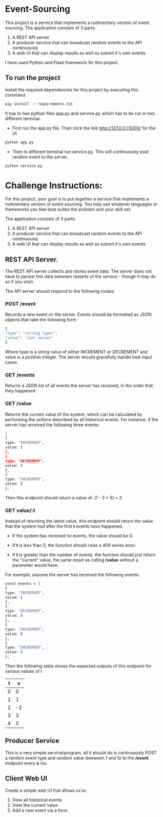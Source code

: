 # Event-Sourcing
This project is a service that implements a rudimentary version of event
sourcing.
The application consists of 3 parts.
1. A REST API server
2. A producer service that can broadcast random events to the API continuously
3. A web UI that can display results as well as submit it's own events

I have used Python and Flask framework for this project.

## To run the project

Install the required dependencies for this project by executing this command 
```bash
pip install -r requirements.txt
```
It has to two python files app.py and service.py which has to be run in two different terminal.
- First run the app.py file. Then click the link http://127.0.0.1:5000/ for the UI
```bash
python app.py
```
- Then in different terminal run service.py. This will continuously post random event to the server.
```bash
python service.py
```
# Challenge Instructions:

For this project, your goal is to put together a service that implements a rudimentary version of event
sourcing. You may use whatever languages or frameworks you feel best suites the problem and your skill set.

The application consists of 3 parts.
1. A REST API server
2. A producer service that can broadcast random events to the API continuously
3. A web UI that can display results as well as submit it's own events

## REST API Server.

The REST API server collects and stores event data. The server does not have to persist this data between
restarts of the service - though it may do so if you wish.

The API server should respond to the following routes:

### POST /event

Records a new event on the server. Events should be formatted as JSON objects that take the following form:

```bash
{
"type": "<string type>",
"value": "<int value>"
}
```

Where type is a string value of either INCREMENT or DECREMENT and value is a positive integer.
The server should gracefully handle bad-input cases.

### GET /events

Returns a JSON list of all events the server has received, in the order that they happened

### GET /value

Returns the current value of the system, which can be calculated by performing the actions described by all
historical events. For instance, if the server has received the following three events:

```bash
[
{
type: "INCREMENT",
value: 1
},
{
type: "DECREMENT",
value: 3
},
{
type: "INCREMENT",
value: 5
},
```

Then this endpoint should return a value of: (1 - 3 + 5) = 3

### GET value/:t

Instead of returning the latest value, this endpoint should return the value that the system had after the first **t**
events have happened. 

- If the system has received no events, the value should be 0.

- If **t** is less than 0, the function should raise a 400 series error.

- If **t** is greater than the number of events, the function should just return the "current" value, the same result as calling **/value** without a parameter would have.

For example, assume the server has received the following events:

```bash
const events = [
{
type: "INCREMENT",
value: 1
},
{
type: "DECREMENT",
value: 3
},
{
type: "INCREMENT",
value: 5
},
{
type: "INCREMENT",
value: 2
},
```
Then the following table shows the expected outputs of this endpoint for various values of t

| t | v |
|---|---|
| 0 | 0 |
| 1 | 1 |
| 2 | -2|
| 3 | 3 |
| 4 | 5 |

## Producer Service

This is a very simple service/program, all it should do is continuously POST a random event type and random
value (between 1 and 5) to the **/event** endpoint every **x** ms.

## Client Web UI

Create a simple web UI that allows us to:
1. View all historical events
2. View the current value
3. Add a new event via a form
